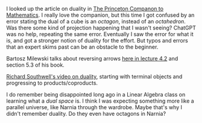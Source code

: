 I looked up the article on duality in [The Princeton Companon to Mathematics](https://press.princeton.edu/books/hardcover/9780691118802/the-princeton-companion-to-mathematics). I really love the companion, but this time I got confused by an error stating the dual of a cube is an *octagon*, instead of an *octahedron*. Was there some kind of projection happening that I wasn't seeing? ChatGPT was no help, repeating the same error. Eventually I saw the error for what it is, and got a stronger notion of duality for the effort. But typos and errors that an expert skims past can be an obstacle to the beginner.

Bartosz Milewski talks about reversing arrows [here in lecture 4.2](https://www.youtube.com/watch?v=Bsdl_NKbNnU&t=142s) and section 5.3 of his book.

[Richard Southwell's video on duality](https://www.youtube.com/watch?v=oIc0K81yz6E&list=PLCTMeyjMKRkoS699U0OJ3ymr3r01sI08l&index=4), starting with terminal objects and progressing to products/coproducts.

I do remember being disappointed long ago in a Linear Algebra class on learning what a *dual space* is. I think I was expecting something more like a parallel universe, like Narnia through the wardrobe. Maybe that's why I didn't remember duality. Do they even have octagons in Narnia?
